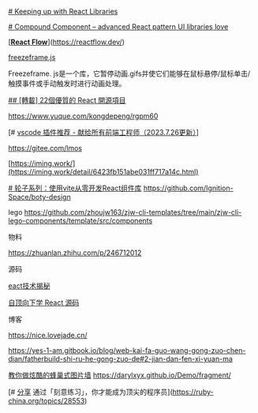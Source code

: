 
[# Keeping up with React Libraries](https://maxrozen.com/keeping-up-with-react-libraries)

[# Compound Component – advanced React pattern UI libraries love](https://isamatov.com/compound-components-react/)

[[**React Flow**](https://reactflow.dev/)](https://reactflow.dev/)

[freezeframe.js](https://github.com/ctrl-freaks/freezeframe.js)

Freezeframe. js是一个库，它暂停动画.gifs并使它们能够在鼠标悬停/鼠标单击/触摸事件或手动触发时进行动画处理。

[## [轉載] 22個優質的 React 開源項目](https://wiki.aleen42.com/post/22_react_opensrc/22_react_opensrc.html)

https://www.yuque.com/kongdepeng/rgpm60

[# [vscode 插件推荐 - 献给所有前端工程师（2023.7.26更新）](https://segmentfault.com/a/1190000006697219)]

https://gitee.com/lmos


[https://iming.work/](https://iming.work/detail/6423fb151abe031ff717a14c.html)


[# 轮子系列：使用vite从零开发React组件库](https://zhuanlan.zhihu.com/p/354572830)
https://github.com/Ignition-Space/boty-design

lego
https://github.com/zhoujw163/zjw-cli-templates/tree/main/zjw-cli-lego-components/template/src/components


物料

https://zhuanlan.zhihu.com/p/246712012


源码


[eact技术揭秘](https://react.iamkasong.com/)

[自顶向下学 React 源码](https://ke.segmentfault.com/course/1650000023864436)


博客

https://nice.lovejade.cn/

https://yes-1-am.gitbook.io/blog/web-kai-fa-guo-wang-gong-zuo-chen-dian/fatherbuild-shi-ru-he-gong-zuo-de#2-jian-dan-fen-xi-yuan-ma


 [教你做炫酷的蜂巢式图片墙](https://www.cnblogs.com/ghost-xyx/p/3788438.html)
https://darylxyx.github.io/Demo/fragment/


[# [分享](https://ruby-china.org/topics/node26) 通过「刻意练习」，你才能成为顶尖的程序员](https://ruby-china.org/topics/28553)

